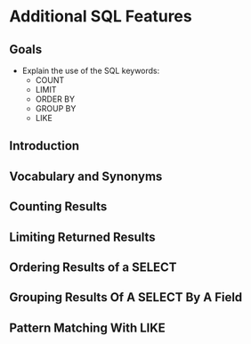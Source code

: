 # Additional SQL Features

## Goals

- Explain the use of the SQL keywords:
  - COUNT
  - LIMIT
  - ORDER BY
  - GROUP BY
  - LIKE

## Introduction

## Vocabulary and Synonyms

## Counting Results

## Limiting Returned Results

## Ordering Results of a SELECT

## Grouping Results Of A SELECT By A Field

## Pattern Matching With LIKE

